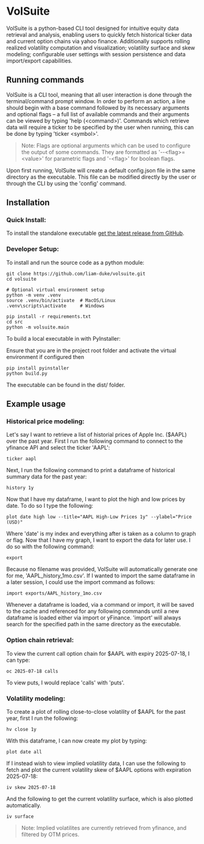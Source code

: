 # VolSuite

VolSuite is a python-based CLI tool designed for intuitive equity data retrieval and analysis, enabling users to quickly fetch historical ticker data and current option chains via yahoo finance. Additionally supports rolling realized volatility computation and visualization; volatility surface and skew modeling; configurable user settings with session persistence and data import/export capabilities.

## Running commands

VolSuite is a CLI tool, meaning that all user interaction is done through the terminal/command prompt window. In order to perform an action, a line should begin with a base command followed by its necessary arguments and optional flags – a full list of available commands and their arguments can be viewed by typing 'help (\<command\>)'. Commands which retrieve data will require a ticker to be specified by the user when running, this can be done by typing 'ticker \<symbol\>'.

> Note: Flags are optional arguments which can be used to configure the output of some commands. They are formatted as '--\<flag\>=\<value\>' for parametric flags and '-\<flag\>' for boolean flags.

Upon first running, VolSuite will create a default config.json file in the same directory as the executable. This file can be modified directly by the user or through the CLI by using the 'config' command.

## Installation

### Quick Install:
To install the standalone executable [get the latest release from GitHub](https://github.com/liam-duke/volsuite/releases).

### Developer Setup:
To install and run the source code as a python module:

```
git clone https://github.com/liam-duke/volsuite.git
cd volsuite

# Optional virtual environment setup
python -m venv .venv
source .venv/bin/activate  # MacOS/Linux
.venv\scripts\activate     # Windows

pip install -r requirements.txt
cd src
python -m volsuite.main
```

To build a local executable in with PyInstaller:

Ensure that you are in the project root folder and activate the virtual environment if configured then
```
pip install pyinstaller
python build.py
```

The executable can be found in the dist/ folder.

## Example usage

### Historical price modeling:

Let's say I want to retrieve a list of historial prices of Apple Inc. ($AAPL) over the past year. First I run the following command to connect to the yfinance API and select the ticker 'AAPL':

```
ticker aapl
```

Next, I run the following command to print a dataframe of historical summary data for the past year:

```
history 1y
```

Now that I have my dataframe, I want to plot the high and low prices by date. To do so I type the following:

```
plot date high low --title="AAPL High-Low Prices 1y" --ylabel="Price (USD)"
```

Where 'date' is my index and everything after is taken as a column to graph or flag. Now that I have my graph, I want to export the data for later use. I do so with the following command:

```
export
```

Because no filename was provided, VolSuite will automatically generate one for me, 'AAPL_history_1mo.csv'. If I wanted to import the same dataframe in a later session, I could use the import command as follows:

```
import exports/AAPL_history_1mo.csv
```

Whenever a dataframe is loaded, via a command or import, it will be saved to the cache and referenced for any following commands until a new dataframe is loaded either via import or yFinance. 'import' will always search for the specified path in the same directory as the executable.

### Option chain retrieval:

To view the current call option chain for $AAPL with expiry 2025-07-18, I can type:

```
oc 2025-07-18 calls
```

To view puts, I would replace 'calls' with 'puts'.

### Volatility modeling:

To create a plot of rolling close-to-close volatility of $AAPL for the past year, first I run the following:

```
hv close 1y
```

With this dataframe, I can now create my plot by typing:

```
plot date all
```

If I instead wish to view implied volatility data, I can use the following to fetch and plot the current volatility skew of $AAPL options with expiration 2025-07-18:

```
iv skew 2025-07-18
```

And the following to get the current volatility surface, which is also plotted automatically.

```
iv surface
```

> Note: Implied volatilites are currently retrieved from yfinance, and filtered by OTM prices.
